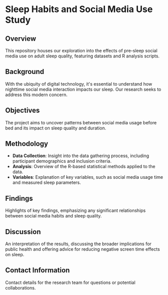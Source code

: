 # Sleep Habits and Social Media Use Study

## Overview
This repository houses our exploration into the effects of pre-sleep social media use on adult sleep quality, featuring datasets and R analysis scripts.

## Background
With the ubiquity of digital technology, it's essential to understand how nighttime social media interaction impacts our sleep. Our research seeks to address this modern concern.

## Objectives
The project aims to uncover patterns between social media usage before bed and its impact on sleep quality and duration.

## Methodology
- **Data Collection**: Insight into the data gathering process, including participant demographics and inclusion criteria.
- **Analysis**: Overview of the R-based statistical methods applied to the data.
- **Variables**: Explanation of key variables, such as social media usage time and measured sleep parameters.

## Findings
Highlights of key findings, emphasizing any significant relationships between social media habits and sleep quality.

## Discussion
An interpretation of the results, discussing the broader implications for public health and offering advice for reducing negative screen time effects on sleep.

## Contact Information
Contact details for the research team for questions or potential collaborations.
